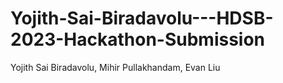 # Yojith-Sai-Biradavolu---HDSB-2023-Hackathon-Submission
Yojith Sai Biradavolu, Mihir Pullakhandam, Evan Liu
